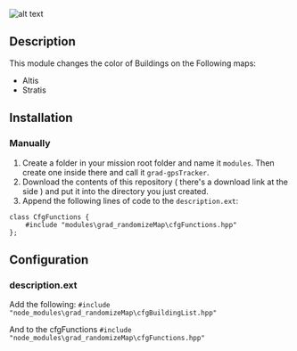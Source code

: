 ![alt text](https://imgur.com/V2xXenb.png)

## Description
This module changes the color of Buildings on the Following maps:
- Altis
- Stratis

## Installation
### Manually
1. Create a folder in your mission root folder and name it `modules`. Then create one inside there and call it `grad-gpsTracker`.
2. Download the contents of this repository ( there's a download link at the side ) and put it into the directory you just created.
3. Append the following lines of code to the `description.ext`:

```sqf
class CfgFunctions {
    #include "modules\grad_randomizeMap\cfgFunctions.hpp"
};
```

## Configuration

### description.ext

Add the following:
```#include "node_modules\grad_randomizeMap\cfgBuildingList.hpp"```

And to the cfgFunctions
```#include "node_modules\grad_randomizeMap\cfgFunctions.hpp"```

